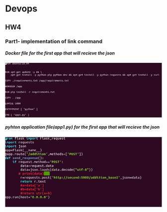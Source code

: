 # Devops

## HW4
### Part1- implementation of link command
##### Docker file for the first app that will recieve the json
![imghw1-1](https://github.com/zaowad/Devops/blob/main/devops-ss/class_04/Dockerfile_of_application_recieving_the_json_containing_numbers_to_add_1.png)
##### pyhton application file(app1.py) for the first app that will recieve the json
![imghw1-2](https://github.com/zaowad/Devops/blob/main/devops-ss/class_04/application_receiving_the_json_2.png)
##
